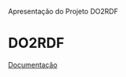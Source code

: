Apresentação do Projeto DO2RDF

# DO2RDF

<a href="https://github.com/fernandoantoniodantas/DO2RDF/blob/master/Documentation/index.html">Documentação</a>



